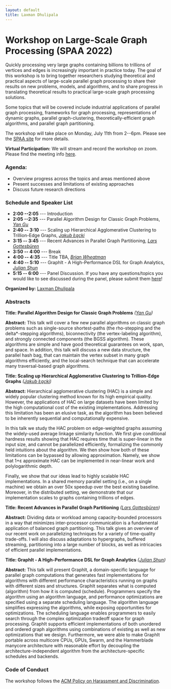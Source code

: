 ```yaml
---
layout: default
title: Laxman Dhulipala
---
```


# Workshop on Large-Scale Graph Processing (SPAA 2022)

Quickly processing very large graphs containing billions to trillions of vertices and edges is increasingly important in practice today. The goal of this workshop is to bring together researchers studying theoretical and practical aspects of large-scale parallel graph processing to share their results on new problems, models, and algorithms, and to share progress in translating theoretical results to practical large-scale graph processing solutions.

Some topics that will be covered include industrial applications of parallel graph processing, frameworks for graph processing, representations of dynamic graphs, parallel graph-clustering, theoretically-efficient graph algorithms, and parallel graph partitioning.

The workshop will take place on Monday, July 11th from 2--6pm. Please
see the [SPAA site][spaa] for more details.

<b>Virtual Participation:</b> We will stream and record the workshop on zoom. Please find the meeting info [here][zoomlink].

### Agenda:

* Overview progress across the topics and areas mentioned above
* Present successes and limitations of existing approaches
* Discuss future research directions


### Schedule and Speaker List

* <b>2:00 --2:05</b> --- Introduction
* <b>2:05 --2:35</b> --- Parallel Algorithm Design for Classic Graph Problems, <em>[Yan Gu][yan]</em>
* <b>2:40 -- 3:10</b> --- Scaling up Hierarchical Agglomerative Clustering to Trillion-Edge Graphs, <em>[Jakub Łącki][kuba]</em>
* <b>3:15 -- 3:45</b> --- Recent Advances in Parallel Graph Partitioning, <em>[Lars Gottesbüren][lars]</em>
* <b>3:50 -- 4:00</b> --- Break
* <b>4:00 -- 4:35</b> --- Title TBA, <em>[Brian Wheatman][brian]</em>
* <b>4:40 -- 5:10</b> --- GraphIt - A High-Performance DSL for Graph Analytics, <em>[Julian Shun][julian]</em>
* <b>5:15 -- 6:00</b> --- Panel Discussion.
If you have any questions/topics you would like to see discussed during the panel, please submit them [here][form]!

<b>Organized by:</b> [Laxman Dhulipala][laxman]

### Abstracts

<b>Title: Parallel Algorithm Design for Classic Graph Problems</b> <em>([Yan Gu][yan])</em>

<b> Abstract:</b>
This talk will cover a few new parallel algorithms on classic graph problems such as single-source shortest-paths (the rho-stepping and the delta\*-stepping algorithms), biconnectivity (the vertex-labeling algorithm), and strongly connected components (the BGSS algorithm).  These algorithms are simple and have good theoretical guarantees on work, span, and space.  In addition, this talk will discuss a new data structure, the parallel hash bag, that can maintain the vertex subset in many graph algorithms efficiently, and the local-search technique that can accelerate many traversal-based graph algorithms.


<b>Title: Scaling up Hierarchical Agglomerative Clustering to Trillion-Edge Graphs</b>  <em>([Jakub Łącki][kuba])</em>

<b> Abstract:</b>
Hierarchical agglomerative clustering (HAC) is a simple and widely popular clustering method known for its high empirical quality. However, the applications of HAC on large datasets have been limited by the high computational cost of the existing implementations. Addressing this limitation has been an elusive task, as the algorithm has been believed to be inherently sequential and computationally expensive.

In this talk we study the HAC problem on edge-weighted graphs assuming the widely-used average linkage similarity function. We first give conditional hardness results showing that HAC requires time that is super-linear in the input size, and cannot be parallelized efficiently, formalizing the commonly held intuitions about the algorithm. We then show how both of these limitations can be bypassed by allowing approximation. Namely, we show that 1+ε approximate HAC can be implemented in near-linear work and polylogarithmic depth.

Finally, we show that our ideas lead to highly scalable HAC implementations. In a shared memory parallel setting (i.e., on a single machine) we obtain an over 50x speedup over the best existing baseline. Moreover, in the distributed setting, we demonstrate that our implementation scales to graphs containing trillions of edges.


<b>Title: Recent Advances in Parallel Graph Partitioning</b> <em>([Lars Gottesbüren][lars])</em>

<b>Abstract:</b>
Dividing data or workload among capacity-bounded processors in a way that minimizes inter-processor communication is a fundamental application of balanced graph partitioning. This talk gives an overview of our recent work on parallelizing techniques for a variety of time-quality trade-offs. I will also discuss adaptations to hypergraphs, buffered streaming, partitioning into a large number of blocks, as well as intricacies of efficient parallel implementations.


<b>Title: GraphIt - A High-Performance DSL for Graph Analytics</b> <em>([Julian Shun][julian])</em>

<b>Abstract:</b> 
This talk will present GraphIt, a domain-specific language for parallel graph computations that generates fast implementations for algorithms with different performance characteristics running on graphs with different sizes and structures. GraphIt separates what is computed (algorithm) from how it is computed (schedule). Programmers specify the algorithm using an algorithm language, and performance optimizations are specified using a separate scheduling language. The algorithm language simplifies expressing the algorithms, while exposing opportunities for optimizations. The scheduling language enables programmers to easily search through the complex optimization tradeoff space for graph processing. GraphIt supports efficient implementations of both unordered and ordered graph algorithms using combinations of existing as well as new optimizations that we design. Furthermore, we were able to make GraphIt portable across multicore CPUs, GPUs, Swarm, and the Hammerblade manycore architecture with reasonable effort by decoupling the architecture-independent algorithm from the architecture-specific schedules and backends.


### Code of Conduct

The workshop follows the [ACM Policy on Harassment and Discrimination][acmharass].


[acmharass]: https://www.acm.org/special-interest-groups/volunteer-resources/officers-manual/policy-against-discrimination-and-harassment
[spaa]: https://spaa.acm.org/
[laxman]: https://ldhulipala.github.io/
[yan]: https://www.cs.ucr.edu/~ygu/
[kuba]: https://research.google/people/105517/
[lars]: https://scholar.google.de/citations?user=G5XO7J4AAAAJ&hl=en
[brian]: https://brianwheatman.com/
[julian]: https://people.csail.mit.edu/jshun/
[zoomlink]: https://docs.google.com/document/d/1om-PvjaC49-zOxKRjcUxOGXcDayXjpq6VtrXr8CEoEg
[form]: https://forms.gle/myvcibc9Bs7wrJPd7
